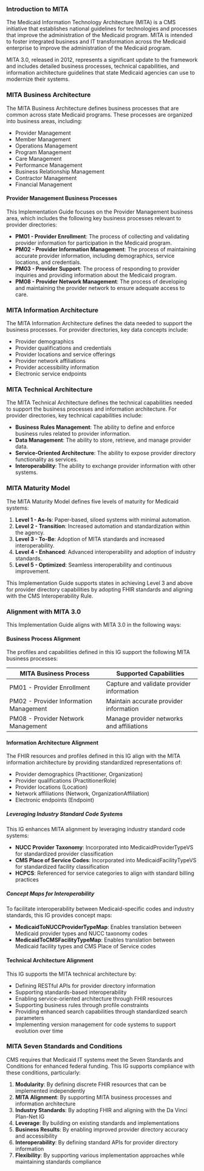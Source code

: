### Introduction to MITA

The Medicaid Information Technology Architecture (MITA) is a CMS initiative that establishes national guidelines for technologies and processes that improve the administration of the Medicaid program. MITA is intended to foster integrated business and IT transformation across the Medicaid enterprise to improve the administration of the Medicaid program.

MITA 3.0, released in 2012, represents a significant update to the framework and includes detailed business processes, technical capabilities, and information architecture guidelines that state Medicaid agencies can use to modernize their systems.

### MITA Business Architecture

The MITA Business Architecture defines business processes that are common across state Medicaid programs. These processes are organized into business areas, including:

- Provider Management
- Member Management
- Operations Management
- Program Management
- Care Management
- Performance Management
- Business Relationship Management
- Contractor Management
- Financial Management

#### Provider Management Business Processes

This Implementation Guide focuses on the Provider Management business area, which includes the following key business processes relevant to provider directories:

- **PM01 - Provider Enrollment**: The process of collecting and validating provider information for participation in the Medicaid program.
- **PM02 - Provider Information Management**: The process of maintaining accurate provider information, including demographics, service locations, and credentials.
- **PM03 - Provider Support**: The process of responding to provider inquiries and providing information about the Medicaid program.
- **PM08 - Provider Network Management**: The process of developing and maintaining the provider network to ensure adequate access to care.

### MITA Information Architecture

The MITA Information Architecture defines the data needed to support the business processes. For provider directories, key data concepts include:

- Provider demographics
- Provider qualifications and credentials
- Provider locations and service offerings
- Provider network affiliations
- Provider accessibility information
- Electronic service endpoints

### MITA Technical Architecture

The MITA Technical Architecture defines the technical capabilities needed to support the business processes and information architecture. For provider directories, key technical capabilities include:

- **Business Rules Management**: The ability to define and enforce business rules related to provider information.
- **Data Management**: The ability to store, retrieve, and manage provider data.
- **Service-Oriented Architecture**: The ability to expose provider directory functionality as services.
- **Interoperability**: The ability to exchange provider information with other systems.

### MITA Maturity Model

The MITA Maturity Model defines five levels of maturity for Medicaid systems:

1. **Level 1 - As-Is**: Paper-based, siloed systems with minimal automation.
2. **Level 2 - Transition**: Increased automation and standardization within the agency.
3. **Level 3 - To-Be**: Adoption of MITA standards and increased interoperability.
4. **Level 4 - Enhanced**: Advanced interoperability and adoption of industry standards.
5. **Level 5 - Optimized**: Seamless interoperability and continuous improvement.

This Implementation Guide supports states in achieving Level 3 and above for provider directory capabilities by adopting FHIR standards and aligning with the CMS Interoperability Rule.

### Alignment with MITA 3.0

This Implementation Guide aligns with MITA 3.0 in the following ways:

#### Business Process Alignment

The profiles and capabilities defined in this IG support the following MITA business processes:

| MITA Business Process | Supported Capabilities |
|------------------------|------------------------|
| PM01 - Provider Enrollment | Capture and validate provider information |
| PM02 - Provider Information Management | Maintain accurate provider information |
| PM08 - Provider Network Management | Manage provider networks and affiliations |

#### Information Architecture Alignment

The FHIR resources and profiles defined in this IG align with the MITA information architecture by providing standardized representations of:

- Provider demographics (Practitioner, Organization)
- Provider qualifications (PractitionerRole)
- Provider locations (Location)
- Network affiliations (Network, OrganizationAffiliation)
- Electronic endpoints (Endpoint)

##### Leveraging Industry Standard Code Systems

This IG enhances MITA alignment by leveraging industry standard code systems:

- **NUCC Provider Taxonomy**: Incorporated into MedicaidProviderTypeVS for standardized provider classification
- **CMS Place of Service Codes**: Incorporated into MedicaidFacilityTypeVS for standardized facility classification
- **HCPCS**: Referenced for service categories to align with standard billing practices

##### Concept Maps for Interoperability

To facilitate interoperability between Medicaid-specific codes and industry standards, this IG provides concept maps:

- **MedicaidToNUCCProviderTypeMap**: Enables translation between Medicaid provider types and NUCC taxonomy codes
- **MedicaidToCMSFacilityTypeMap**: Enables translation between Medicaid facility types and CMS Place of Service codes

#### Technical Architecture Alignment

This IG supports the MITA technical architecture by:

- Defining RESTful APIs for provider directory information
- Supporting standards-based interoperability
- Enabling service-oriented architecture through FHIR resources
- Supporting business rules through profile constraints
- Providing enhanced search capabilities through standardized search parameters
- Implementing version management for code systems to support evolution over time

### MITA Seven Standards and Conditions

CMS requires that Medicaid IT systems meet the Seven Standards and Conditions for enhanced federal funding. This IG supports compliance with these conditions, particularly:

1. **Modularity**: By defining discrete FHIR resources that can be implemented independently
2. **MITA Alignment**: By supporting MITA business processes and information architecture
3. **Industry Standards**: By adopting FHIR and aligning with the Da Vinci Plan-Net IG
4. **Leverage**: By building on existing standards and implementations
5. **Business Results**: By enabling improved provider directory accuracy and accessibility
6. **Interoperability**: By defining standard APIs for provider directory information
7. **Flexibility**: By supporting various implementation approaches while maintaining standards compliance
